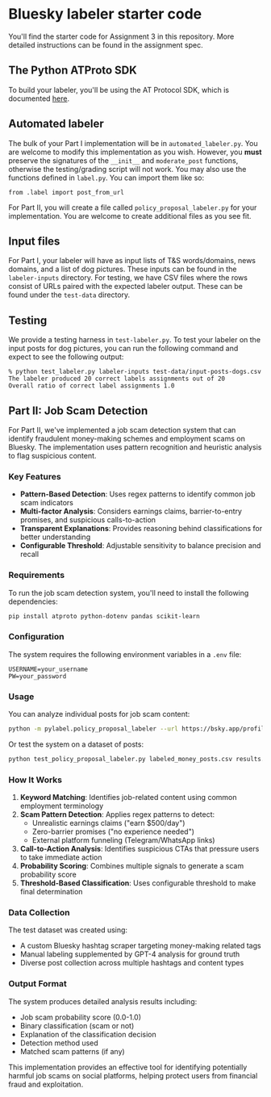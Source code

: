 # Bluesky labeler starter code

You'll find the starter code for Assignment 3 in this repository. More detailed
instructions can be found in the assignment spec.

## The Python ATProto SDK

To build your labeler, you'll be using the AT Protocol SDK, which is documented [here](https://atproto.blue/en/latest/).

## Automated labeler

The bulk of your Part I implementation will be in `automated_labeler.py`. You are
welcome to modify this implementation as you wish. However, you **must**
preserve the signatures of the `__init__` and `moderate_post` functions,
otherwise the testing/grading script will not work. You may also use the
functions defined in `label.py`. You can import them like so:

```
from .label import post_from_url
```

For Part II, you will create a file called `policy_proposal_labeler.py` for your
implementation. You are welcome to create additional files as you see fit.

## Input files

For Part I, your labeler will have as input lists of T&S words/domains, news
domains, and a list of dog pictures. These inputs can be found in the
`labeler-inputs` directory. For testing, we have CSV files where the rows
consist of URLs paired with the expected labeler output. These can be found
under the `test-data` directory.

## Testing

We provide a testing harness in `test-labeler.py`. To test your labeler on the
input posts for dog pictures, you can run the following command and expect to
see the following output:

```
% python test_labeler.py labeler-inputs test-data/input-posts-dogs.csv
The labeler produced 20 correct labels assignments out of 20
Overall ratio of correct label assignments 1.0
```

## Part II: Job Scam Detection

For Part II, we've implemented a job scam detection system that can identify fraudulent money-making schemes and employment scams on Bluesky. The implementation uses pattern recognition and heuristic analysis to flag suspicious content.

### Key Features

-   **Pattern-Based Detection**: Uses regex patterns to identify common job scam indicators
-   **Multi-factor Analysis**: Considers earnings claims, barrier-to-entry promises, and suspicious calls-to-action
-   **Transparent Explanations**: Provides reasoning behind classifications for better understanding
-   **Configurable Threshold**: Adjustable sensitivity to balance precision and recall

### Requirements

To run the job scam detection system, you'll need to install the following dependencies:

```bash
pip install atproto python-dotenv pandas scikit-learn
```

### Configuration

The system requires the following environment variables in a `.env` file:

```
USERNAME=your_username
PW=your_password
```

### Usage

You can analyze individual posts for job scam content:

```bash
python -m pylabel.policy_proposal_labeler --url https://bsky.app/profile/user.bsky.social/post/postid --threshold 0.5
```

Or test the system on a dataset of posts:

```bash
python test_policy_proposal_labeler.py labeled_money_posts.csv results.csv --threshold 0.5
```

### How It Works

1. **Keyword Matching**: Identifies job-related content using common employment terminology
2. **Scam Pattern Detection**: Applies regex patterns to detect:
    - Unrealistic earnings claims ("earn $500/day")
    - Zero-barrier promises ("no experience needed")
    - External platform funneling (Telegram/WhatsApp links)
3. **Call-to-Action Analysis**: Identifies suspicious CTAs that pressure users to take immediate action
4. **Probability Scoring**: Combines multiple signals to generate a scam probability score
5. **Threshold-Based Classification**: Uses configurable threshold to make final determination

### Data Collection

The test dataset was created using:

-   A custom Bluesky hashtag scraper targeting money-making related tags
-   Manual labeling supplemented by GPT-4 analysis for ground truth
-   Diverse post collection across multiple hashtags and content types

### Output Format

The system produces detailed analysis results including:

-   Job scam probability score (0.0-1.0)
-   Binary classification (scam or not)
-   Explanation of the classification decision
-   Detection method used
-   Matched scam patterns (if any)

This implementation provides an effective tool for identifying potentially harmful job scams on social platforms, helping protect users from financial fraud and exploitation.
